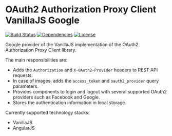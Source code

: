 # OAuth2 Authorization Proxy Client VanillaJS Google

[![Build Status](https://travis-ci.org/szgabsz91/oauth2-authorization-proxy-client.svg?branch=master)](https://travis-ci.org/szgabsz91/oauth2-authorization-proxy-client)
[![Dependencies](https://img.shields.io/david/szgabsz91/oauth2-authorization-proxy-client.svg)](https://david-dm.org/szgabsz91/oauth2-authorization-proxy-client)
[![License](https://img.shields.io/github/license/szgabsz91/oauth2-authorization-proxy-client.svg)](https://github.com/szgabsz91/oauth2-authorization-proxy-client/blob/master/LICENSE)

Google provider of the VanillaJS implementation of the OAuth2 Authorization Proxy Client library.

The main responsibilities are:

* Adds the `Authorization` and `X-OAuth2-Provider` headers to REST API requests.
* In case of images, adds the `access_token` and `oauth2_provider` query parameters.
* Provides components to login and logout with several supported OAuth2 providers such as Facebook and Google.
* Stores the authentication information in local storage.

Currently supported technology stacks:

* VanillaJS
* AngularJS

